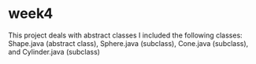 # week4

This project deals with abstract classes
I included the following classes:
Shape.java (abstract class),
Sphere.java (subclass),
Cone.java (subclass),
and Cylinder.java (subclass)

